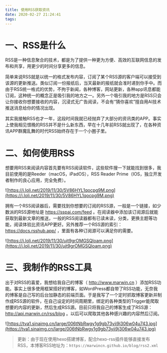 ```yaml
---
title: 使用RSS获取资讯
date: 2020-02-27 21:24:41
tags:
---
```




# 一、RSS是什么

RSS是一种信息聚合的技术，都是为了提供一种更为方便、高效的互联网信息的发布和共享，用更少的时间分享更多的信息。

简单来说RSS就是以统一的格式发布内容，订阅了某个RSS源的客户端可以接受到该源的更新推送。类似订阅一份报纸后，当天最新的报纸就会准时递到你手中。而由于RSS统一格式的优势，不拘于新闻，各种博客，网站更新，各种app讯息都能订阅，这种统一的概念正是吸引我的地方之一。另外一个吸引我的地方是RSS只会让你接收你想要接收的内容，沉浸式无广告阅读，不会有“猜你喜欢”擅自用AI技术推送消息给你的情况出现。

<!-- more --> 

其实我接触RSS也才一年，这段时间我就已经抛弃了大部分的资讯类的APP。事实上使我相见恨晚的RSS并不是什么新东西，早在十几年前RSS就出现了，在各种资讯APP群魔乱舞的时代RSS始终存在于一个小圈子里。

# 二、如何使用RSS

想要用RSS来阅读内容首先要有RSS阅读软件，这些软件搜一下就能找到很多，我目前使用的是Reeder（macOS，iPadOS），RSS Reader Prime（IOS，独立开发者制作的良心应用，完全免费）。

![https://i.loli.net/2019/11/30/5V86HYL1qocpg9M.png](https://i.loli.net/2019/11/30/5V86HYL1qocpg9M.png)



拥有一个RSS阅读器后，需要找到你想要的订阅的RSS源，一般是一个链接，如少数派的RSS源地址是 https://sspai.com/feed 。在阅读器中添加该订阅源后就能获取到最新文章的推送，一般的RSS阅读器都有已读未读，分类，更换主题等功能，阅读体验比资讯APP更好。另外推荐一个RSS源的索引： https://docs.rsshub.app/ ，里面有各种订阅源可以满足你的需要。

![https://i.loli.net/2019/11/30/ujt9grOMGSQloam.png](https://i.loli.net/2019/11/30/ujt9grOMGSQloam.png)



# 三、我制作的RSS工具

出于对RSS的喜爱，我想给我自己的博客（ http://www.marwin.cn ）添加RSS功能。事实上很多使用框架搭好的博客，如WordPress都自带了RSS功能，无奈我的博客是自己写的后台加静态的前端页面。于是我写了一个定时抓取博客更新并制作成RSS源的软件，在自己设定的时间周期里，绑定的各种类型的Trigger能爬取想要的内容的更新，然后生成RSS源。目前只将我自己的博客生成了RSS源： http://api.marwin.cn/rss/blog 。以后可以爬取其他各种感兴趣的内容然后订阅。

![https://tva1.sinaimg.cn/large/006tNbRwgy1g9gb73yii9j306w04u743.jpg](https://tva1.sinaimg.cn/large/006tNbRwgy1g9gb73yii9j306w04u743.jpg)

> 更新：由于现在使用hexo搭建博客，配合hexo-rss插件能够直接发布RSS，本博客RSS地址为：`https://marwincn.github.io/blog/rss2.xml`

